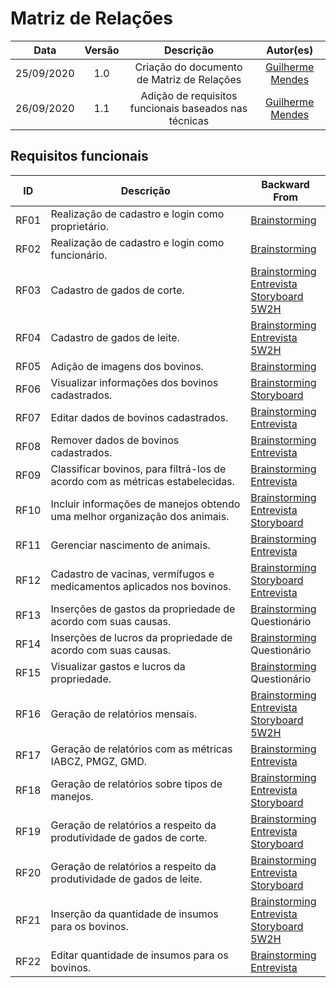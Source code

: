 # Matriz de Relações

|    Data    | Versão |         Descrição         |           Autor(es)           |
| :--------: | :----: | :-----------------------: | :---------------------------: |
| 25/09/2020 |  1.0   | Criação do documento de Matriz de Relações|[Guilherme Mendes](https://github.com/guilherme-mendes) |
| 26/09/2020 |  1.1   | Adição de requisitos funcionais baseados nas técnicas|[Guilherme Mendes](https://github.com/guilherme-mendes) |

## Requisitos funcionais
| ID   | Descrição                                                    | Backward From                                              |
| ---- | ------------------------------------------------------------ | ---------------------------------------------------------- |
| RF01 | Realização de cadastro e login como proprietário.            | [Brainstorming](docs/Product/DesignSprint/Brainstorming)                                              |
| RF02 | Realização de cadastro e login como funcionário.             | [Brainstorming](docs/Product/DesignSprint/Brainstorming)                                              |
| RF03 | Cadastro de gados de corte.                                  | [Brainstorming](docs/Product/DesignSprint/Brainstorming) <br />[Entrevista](/docs/Project/Interview) <br />[Storyboard](docs/Product/DesignSprint/StoryBoard) <br />[5W2H](/docs/Product/5W2H) |
| RF04 | Cadastro de gados de leite.                                  | [Brainstorming](docs/Product/DesignSprint/Brainstorming) <br />[Entrevista](/docs/Project/Interview) <br />[5W2H](/docs/Product/5W2H)                  |
| RF05 | Adição de imagens dos bovinos.                               | [Brainstorming](docs/Product/DesignSprint/Brainstorming)                                              |
| RF06 | Visualizar informações dos bovinos cadastrados.              | [Brainstorming](docs/Product/DesignSprint/Brainstorming) <br />[Storyboard](docs/Product/DesignSprint/StoryBoard)                             |
| RF07 | Editar dados de bovinos cadastrados.                         | [Brainstorming](docs/Product/DesignSprint/Brainstorming) <br />[Entrevista](/docs/Project/Interview)                             |
| RF08 | Remover dados de bovinos cadastrados.                        | [Brainstorming](docs/Product/DesignSprint/Brainstorming) <br />[Entrevista](/docs/Project/Interview)                             |
| RF09 | Classificar bovinos, para filtrá-los de acordo com as métricas estabelecidas. | [Brainstorming](docs/Product/DesignSprint/Brainstorming) <br />[Entrevista](/docs/Project/Interview)                             |
| RF10 | Incluir informações de manejos obtendo uma melhor organização dos animais. | [Brainstorming](docs/Product/DesignSprint/Brainstorming) <br />[Entrevista](/docs/Project/Interview) <br />[Storyboard](docs/Product/DesignSprint/StoryBoard)            |
| RF11 | Gerenciar nascimento de animais.                             | [Brainstorming](docs/Product/DesignSprint/Brainstorming) <br />[Entrevista](/docs/Project/Interview)                             |
| RF12 | Cadastro de vacinas, vermífugos e medicamentos aplicados nos bovinos. | [Brainstorming](docs/Product/DesignSprint/Brainstorming) <br />[Storyboard](docs/Product/DesignSprint/StoryBoard) <br />[Entrevista](/docs/Project/Interview)            |
| RF13 | Inserções de gastos da propriedade de acordo com suas causas. | [Brainstorming](docs/Product/DesignSprint/Brainstorming) <br />Questionário                           |
| RF14 | Inserções de lucros da propriedade de acordo com suas causas. | [Brainstorming](docs/Product/DesignSprint/Brainstorming) <br />Questionário                           |
| RF15 | Visualizar gastos e lucros da propriedade.                   | [Brainstorming](docs/Product/DesignSprint/Brainstorming) <br />Questionário                           |
| RF16 | Geração de relatórios mensais.                               | [Brainstorming](docs/Product/DesignSprint/Brainstorming) <br />[Entrevista](/docs/Project/Interview) <br />[Storyboard](docs/Product/DesignSprint/StoryBoard) <br />[5W2H](/docs/Product/5W2H) |
| RF17 | Geração de relatórios com as métricas IABCZ, PMGZ, GMD.      | [Brainstorming](docs/Product/DesignSprint/Brainstorming) <br />[Entrevista](/docs/Project/Interview)                             |
| RF18 | Geração de relatórios sobre tipos de manejos.                | [Brainstorming](docs/Product/DesignSprint/Brainstorming) <br />[Entrevista](/docs/Project/Interview) <br />[Storyboard](docs/Product/DesignSprint/StoryBoard)            |
| RF19 | Geração de relatórios a respeito da produtividade de gados de corte. | [Brainstorming](docs/Product/DesignSprint/Brainstorming) <br />[Entrevista](/docs/Project/Interview) <br />[Storyboard](docs/Product/DesignSprint/StoryBoard)            |
| RF20 | Geração de relatórios a respeito da produtividade de gados de leite. | [Brainstorming](docs/Product/DesignSprint/Brainstorming) <br />[Entrevista](/docs/Project/Interview) <br />[Storyboard](docs/Product/DesignSprint/StoryBoard)            |
| RF21 | Inserção da quantidade de insumos para os bovinos.           | [Brainstorming](docs/Product/DesignSprint/Brainstorming) <br />[Entrevista](/docs/Project/Interview) <br />[Storyboard](docs/Product/DesignSprint/StoryBoard) <br />[5W2H](/docs/Product/5W2H) |
| RF22 | Editar quantidade de insumos para os bovinos.                | [Brainstorming](docs/Product/DesignSprint/Brainstorming) <br />[Entrevista](/docs/Project/Interview)                             |

